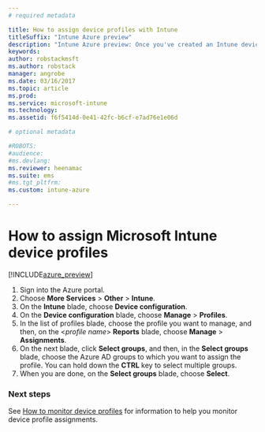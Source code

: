 ```yaml
---
# required metadata

title: How to assign device profiles with IntunetitleSuffix: "Intune Azure preview"
description: "Intune Azure preview: Once you've created an Intune device profile, use this topic to learn how to assign it to devices."
keywords:
author: robstackmsft
ms.author: robstack
manager: angrobe
ms.date: 03/16/2017
ms.topic: article
ms.prod:
ms.service: microsoft-intune
ms.technology:
ms.assetid: f6f5414d-0e41-42fc-b6cf-e7ad76e1e06d

# optional metadata

#ROBOTS:
#audience:
#ms.devlang:
ms.reviewer: heenamac
ms.suite: ems
#ms.tgt_pltfrm:
ms.custom: intune-azure

---
```


# How to assign Microsoft Intune device profiles

[!INCLUDE[azure_preview](../includes/azure_preview.md)]


1. Sign into the Azure portal.
2. Choose **More Services** > **Other** > **Intune**.
3. On the **Intune** blade, choose **Device configuration**.
1. On the **Device configuration** blade, choose **Manage** > **Profiles**.
2. In the list of profiles blade, choose the profile you want to manage, and then, on the <*profile name*> **Reports** blade, choose **Manage** > **Assignments**.
3. On the next blade, click **Select groups**, and then, in the **Select groups** blade, choose the Azure AD groups to which you want to assign the profile. You can hold down the **CTRL** key to select multiple groups.
4. When you are done, on the **Select groups** blade, choose **Select**.

### Next steps
See [How to monitor device profiles](how-to-monitor-device-profiles.md) for information to help you monitor device profile assignments.
